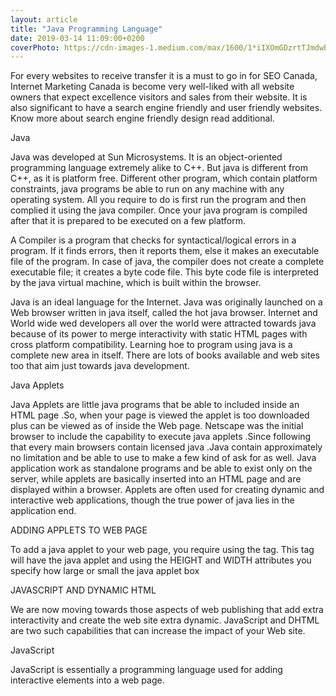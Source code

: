 ```yaml
---
layout: article
title: "Java Programming Language"
date: 2019-03-14 11:09:00+0200
coverPhoto: https://cdn-images-1.medium.com/max/1600/1*iIXOmGDzrtTJmdwbn7cGMw.png
---
```

For every websites to receive transfer it is a must to go in for SEO Canada, Internet Marketing Canada is become very well-liked with all website owners that expect excellence visitors and sales from their website. It is also significant to have a search engine friendly and user friendly websites. Know more about search engine friendly design read additional.

Java

Java was developed at Sun Microsystems. It is an object-oriented programming language extremely alike to C++. But java is different from C++, as it is platform free. Different other program, which contain platform constraints, java programs be able to run on any machine with any operating system. All you require to do is first run the program and then complied it using the java compiler. Once your java program is compiled after that it is prepared to be executed on a few platform.

A Compiler is a program that checks for syntactical/logical errors in a program. If it finds errors, then it reports them, else it makes an executable file of the program. In case of java, the compiler does not create a complete executable file; it creates a byte code file. This byte code file is interpreted by the java virtual machine, which is built within the browser.

Java is an ideal language for the Internet. Java was originally launched on a Web browser written in java itself, called the hot java browser. Internet and World wide wed developers all over the world were attracted towards java because of its power to merge interactivity with static HTML pages with cross platform compatibility. Learning hoe to program using java is a complete new area in itself. There are lots of books available and web sites too that aim just towards java development.

Java Applets

Java Applets are little java programs that be able to included inside an HTML page .So, when your page is viewed the applet is too downloaded plus can be viewed as of inside the Web page. Netscape was the initial browser to include the capability to execute java applets .Since following that every main browsers contain licensed java .Java contain approximately no limitation and be able to use to make a few kind of ask for as well. Java application work as standalone programs and be able to exist only on the server, while applets are basically inserted into an HTML page and are displayed within a browser. Applets are often used for creating dynamic and interactive web applications, though the true power of java lies in the application end.

ADDING APPLETS TO WEB PAGE

To add a java applet to your web page, you require using the tag. This tag will have the java applet and using the HEIGHT and WIDTH attributes you specify how large or small the java applet box

JAVASCRIPT AND DYNAMIC HTML

We are now moving towards those aspects of web publishing that add extra interactivity and create the web site extra dynamic. JavaScript and DHTML are two such capabilities that can increase the impact of your Web site.

JavaScript

JavaScript is essentially a programming language used for adding interactive elements into a web page.

